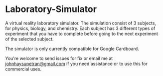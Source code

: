 # Laboratory-Simulator
A virtual reality laboratory simulator. The simulation consist of 3 subjects, for physics, biology, and chemistry. 
Each subject has 3 different types of experiment that you have to complete before going to the next experiment of the selected subject.


The simulator is only currently compatible for Google Cardboard.

You're welcome to send issues for fix or email me at johnhaysupetran@gmail.com if you need assistance or to use this for commercial uses.
